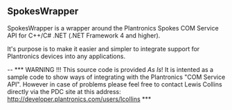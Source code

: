 SpokesWrapper
-------------
  SpokesWrapper is a wrapper around the Plantronics Spokes COM Service API for C++/C# .NET (.NET Framework 4 and higher).

  It's purpose is to make it easier and simpler to integrate support for Plantronics devices into any applications.

--
*** WARNING !!! This source code is provided *As Is*! It is intented as a sample code to show ways of integrating
with the Plantronics "COM Service API". However in case of problems please feel free to contact Lewis Collins
directly via the PDC site at this address: http://developer.plantronics.com/users/lcollins ***
